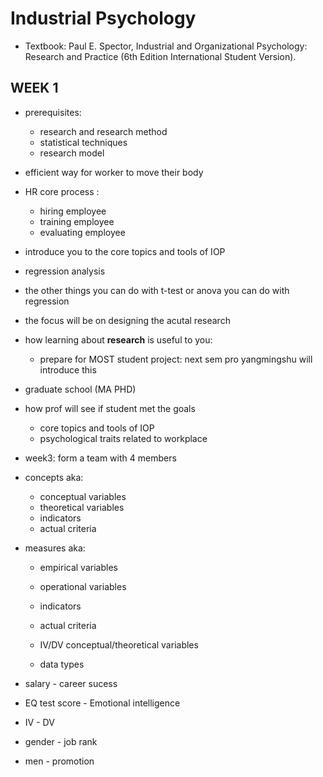 # Industrial Psychology

- Textbook: Paul E. Spector, Industrial and Organizational Psychology: Research and Practice (6th Edition International Student Version).

## WEEK 1

- prerequisites:

  - research and research method
  - statistical techniques
  - research model

- efficient way for worker to move their body

- HR core process :

  - hiring employee
  - training employee
  - evaluating employee

- introduce you to the core topics and tools of IOP

- regression analysis
- the other things you can do with t-test or anova you can do with regression

- the focus will be on designing the acutal research

- how learning about **research** is useful to you:
  - prepare for MOST student project: next sem pro yangmingshu will introduce this
- graduate school (MA PHD)

- how prof will see if student met the goals
  - core topics and tools of IOP
  - psychological traits related to workplace
- week3: form a team with 4 members

- concepts aka:
  - conceptual variables
  - theoretical variables
  - indicators
  - actual criteria
- measures aka:

  - empirical variables
  - operational variables
  - indicators
  - actual criteria

  - IV/DV conceptual/theoretical variables
  - data types

- salary - career sucess
- EQ test score - Emotional intelligence

- IV - DV
- gender - job rank
- men - promotion
